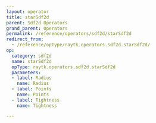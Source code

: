 ```yaml
---
layout: operator
title: starSdf2d
parent: Sdf2d Operators
grand_parent: Operators
permalink: /reference/operators/sdf2d/starSdf2d
redirect_from:
  - /reference/opType/raytk.operators.sdf2d.starSdf2d/
op:
  category: sdf2d
  name: starSdf2d
  opType: raytk.operators.sdf2d.starSdf2d
  parameters:
  - label: Radius
    name: Radius
  - label: Points
    name: Points
  - label: Tightness
    name: Tightness

---
```

